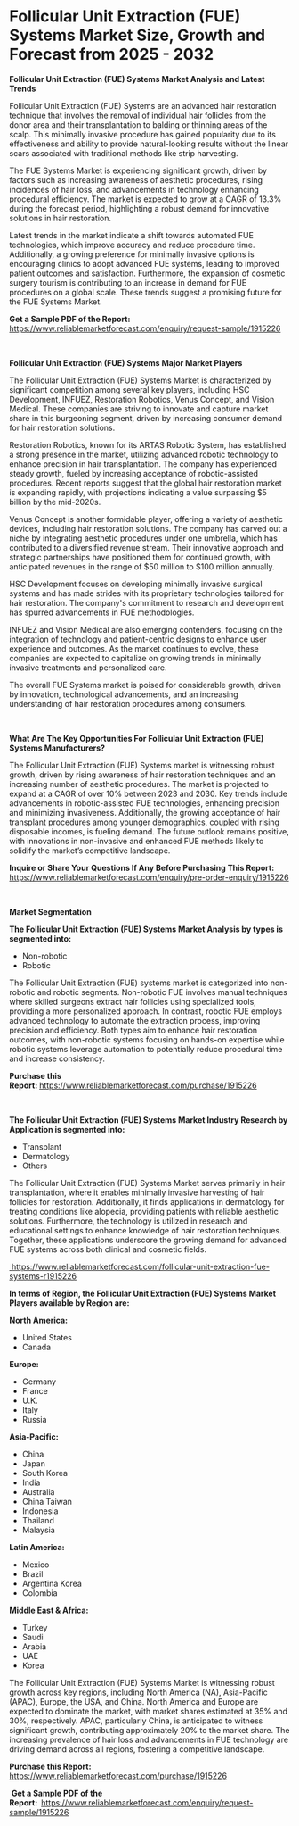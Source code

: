 <p><h1>Follicular Unit Extraction (FUE) Systems Market Size, Growth and Forecast from 2025 - 2032</h1></p><p><strong>Follicular Unit Extraction (FUE) Systems Market Analysis and Latest Trends</strong></p>
<p><p>Follicular Unit Extraction (FUE) Systems are an advanced hair restoration technique that involves the removal of individual hair follicles from the donor area and their transplantation to balding or thinning areas of the scalp. This minimally invasive procedure has gained popularity due to its effectiveness and ability to provide natural-looking results without the linear scars associated with traditional methods like strip harvesting.</p><p>The FUE Systems Market is experiencing significant growth, driven by factors such as increasing awareness of aesthetic procedures, rising incidences of hair loss, and advancements in technology enhancing procedural efficiency. The market is expected to grow at a CAGR of 13.3% during the forecast period, highlighting a robust demand for innovative solutions in hair restoration. </p><p>Latest trends in the market indicate a shift towards automated FUE technologies, which improve accuracy and reduce procedure time. Additionally, a growing preference for minimally invasive options is encouraging clinics to adopt advanced FUE systems, leading to improved patient outcomes and satisfaction. Furthermore, the expansion of cosmetic surgery tourism is contributing to an increase in demand for FUE procedures on a global scale. These trends suggest a promising future for the FUE Systems Market.</p></p>
<p><strong>Get a Sample PDF of the Report:&nbsp;</strong> <a href="https://www.reliablemarketforecast.com/enquiry/request-sample/1915226?utm_campaign=3447&utm_medium=2&utm_source=Github&utm_content=ia&utm_term=16042025&utm_id=follicular-unit-extraction-fue-systems">https://www.reliablemarketforecast.com/enquiry/request-sample/1915226</a></p>
<p>&nbsp;</p>
<p><strong>Follicular Unit Extraction (FUE) Systems Major Market Players</strong></p>
<p><p>The Follicular Unit Extraction (FUE) Systems Market is characterized by significant competition among several key players, including HSC Development, INFUEZ, Restoration Robotics, Venus Concept, and Vision Medical. These companies are striving to innovate and capture market share in this burgeoning segment, driven by increasing consumer demand for hair restoration solutions.</p><p>Restoration Robotics, known for its ARTAS Robotic System, has established a strong presence in the market, utilizing advanced robotic technology to enhance precision in hair transplantation. The company has experienced steady growth, fueled by increasing acceptance of robotic-assisted procedures. Recent reports suggest that the global hair restoration market is expanding rapidly, with projections indicating a value surpassing $5 billion by the mid-2020s.</p><p>Venus Concept is another formidable player, offering a variety of aesthetic devices, including hair restoration solutions. The company has carved out a niche by integrating aesthetic procedures under one umbrella, which has contributed to a diversified revenue stream. Their innovative approach and strategic partnerships have positioned them for continued growth, with anticipated revenues in the range of $50 million to $100 million annually.</p><p>HSC Development focuses on developing minimally invasive surgical systems and has made strides with its proprietary technologies tailored for hair restoration. The company's commitment to research and development has spurred advancements in FUE methodologies.</p><p>INFUEZ and Vision Medical are also emerging contenders, focusing on the integration of technology and patient-centric designs to enhance user experience and outcomes. As the market continues to evolve, these companies are expected to capitalize on growing trends in minimally invasive treatments and personalized care.</p><p>The overall FUE Systems market is poised for considerable growth, driven by innovation, technological advancements, and an increasing understanding of hair restoration procedures among consumers.</p></p>
<p>&nbsp;</p>
<p><strong>What Are The Key Opportunities For Follicular Unit Extraction (FUE) Systems Manufacturers?</strong></p>
<p><p>The Follicular Unit Extraction (FUE) Systems market is witnessing robust growth, driven by rising awareness of hair restoration techniques and an increasing number of aesthetic procedures. The market is projected to expand at a CAGR of over 10% between 2023 and 2030. Key trends include advancements in robotic-assisted FUE technologies, enhancing precision and minimizing invasiveness. Additionally, the growing acceptance of hair transplant procedures among younger demographics, coupled with rising disposable incomes, is fueling demand. The future outlook remains positive, with innovations in non-invasive and enhanced FUE methods likely to solidify the market’s competitive landscape.</p></p>
<p><strong>Inquire or Share Your Questions If Any Before Purchasing This Report:</strong> <a href="https://www.reliablemarketforecast.com/enquiry/pre-order-enquiry/1915226?utm_campaign=3447&utm_medium=2&utm_source=Github&utm_content=ia&utm_term=16042025&utm_id=follicular-unit-extraction-fue-systems">https://www.reliablemarketforecast.com/enquiry/pre-order-enquiry/1915226</a></p>
<p>&nbsp;</p>
<p><strong>Market Segmentation</strong></p>
<p><strong>The Follicular Unit Extraction (FUE) Systems Market Analysis by types is segmented into:</strong></p>
<p><ul><li>Non-robotic</li><li>Robotic</li></ul></p>
<p><p>The Follicular Unit Extraction (FUE) systems market is categorized into non-robotic and robotic segments. Non-robotic FUE involves manual techniques where skilled surgeons extract hair follicles using specialized tools, providing a more personalized approach. In contrast, robotic FUE employs advanced technology to automate the extraction process, improving precision and efficiency. Both types aim to enhance hair restoration outcomes, with non-robotic systems focusing on hands-on expertise while robotic systems leverage automation to potentially reduce procedural time and increase consistency.</p></p>
<p><strong>Purchase this Report:&nbsp;</strong><a href="https://www.reliablemarketforecast.com/purchase/1915226?utm_campaign=3447&utm_medium=2&utm_source=Github&utm_content=ia&utm_term=16042025&utm_id=follicular-unit-extraction-fue-systems">https://www.reliablemarketforecast.com/purchase/1915226</a></p>
<p>&nbsp;</p>
<p><strong>The Follicular Unit Extraction (FUE) Systems Market Industry Research by Application is segmented into:</strong></p>
<p><ul><li>Transplant</li><li>Dermatology</li><li>Others</li></ul></p>
<p><p>The Follicular Unit Extraction (FUE) Systems Market serves primarily in hair transplantation, where it enables minimally invasive harvesting of hair follicles for restoration. Additionally, it finds applications in dermatology for treating conditions like alopecia, providing patients with reliable aesthetic solutions. Furthermore, the technology is utilized in research and educational settings to enhance knowledge of hair restoration techniques. Together, these applications underscore the growing demand for advanced FUE systems across both clinical and cosmetic fields.</p></p>
<p><a href="https://www.reliablemarketforecast.com/follicular-unit-extraction-fue-systems-r1915226?utm_campaign=3447&utm_medium=2&utm_source=Github&utm_content=ia&utm_term=16042025&utm_id=follicular-unit-extraction-fue-systems">&nbsp;https://www.reliablemarketforecast.com/follicular-unit-extraction-fue-systems-r1915226</a></p>
<p><strong>In terms of Region, the Follicular Unit Extraction (FUE) Systems Market Players available by Region are:</strong></p>
<p>
    <p> <strong> North America: </strong>
        <ul>
            <li>United States</li>
            <li>Canada</li>
        </ul>
        </p> 
    <p> <strong> Europe: </strong>
        <ul>
            <li>Germany</li>
            <li>France</li>
            <li>U.K.</li>
            <li>Italy</li>
            <li>Russia</li>
        </ul>
        </p> 
    <p> <strong> Asia-Pacific: </strong>
        <ul>
            <li>China</li>
            <li>Japan</li>
            <li>South Korea</li>
            <li>India</li>
            <li>Australia</li>
            <li>China Taiwan</li>
            <li>Indonesia</li>
            <li>Thailand</li>
            <li>Malaysia</li>
        </ul>
        </p> 
    <p> <strong> Latin America: </strong>
        <ul>
            <li>Mexico</li>
            <li>Brazil</li>
            <li>Argentina Korea</li>
            <li>Colombia</li>
        </ul>
        </p> 
    <p> <strong> Middle East & Africa: </strong>
        <ul>
            <li>Turkey</li>
            <li>Saudi</li>
            <li>Arabia</li>
            <li>UAE</li>
            <li>Korea</li>
        </ul>
    </p>
    </p>
<p><p>The Follicular Unit Extraction (FUE) Systems Market is witnessing robust growth across key regions, including North America (NA), Asia-Pacific (APAC), Europe, the USA, and China. North America and Europe are expected to dominate the market, with market shares estimated at 35% and 30%, respectively. APAC, particularly China, is anticipated to witness significant growth, contributing approximately 20% to the market share. The increasing prevalence of hair loss and advancements in FUE technology are driving demand across all regions, fostering a competitive landscape.</p></p>
<p><strong>Purchase this Report: </strong><a href="https://www.reliablemarketforecast.com/purchase/1915226?utm_campaign=3447&utm_medium=2&utm_source=Github&utm_content=ia&utm_term=16042025&utm_id=follicular-unit-extraction-fue-systems">https://www.reliablemarketforecast.com/purchase/1915226</a></p>
<p>&nbsp;<strong>Get a Sample PDF of the Report:&nbsp;&nbsp;</strong><a href="https://www.reliablemarketforecast.com/enquiry/request-sample/1915226?utm_campaign=3447&utm_medium=2&utm_source=Github&utm_content=ia&utm_term=16042025&utm_id=follicular-unit-extraction-fue-systems">https://www.reliablemarketforecast.com/enquiry/request-sample/1915226</a></p>
<p><strong></strong></p>
<p><p></p><p></p><p></p></p>